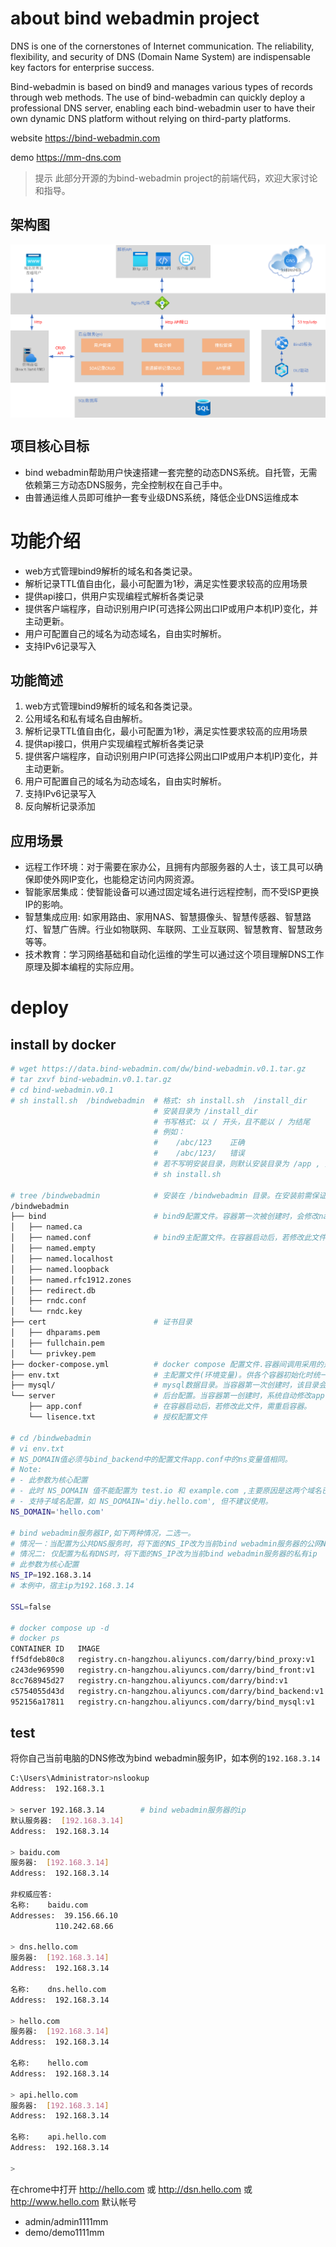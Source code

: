# about bind webadmin project
DNS is one of the cornerstones of Internet communication. The reliability, flexibility, and security of DNS (Domain Name System) are indispensable key factors for enterprise success.

Bind-webadmin is based on bind9 and manages various types of records through web methods. The use of bind-webadmin can quickly deploy a professional DNS server, enabling each bind-webadmin user to have their own dynamic DNS platform without relying on third-party platforms.

website
https://bind-webadmin.com

demo
https://mm-dns.com

> 提示
> 此部分开源的为bind-webadmin project的前端代码，欢迎大家讨论和指导。

## 架构图

<img src="./img/sr.png" align="center">
<br />

## 项目核心目标
- bind webadmin帮助用户快速搭建一套完整的动态DNS系统。自托管，无需依赖第三方动态DNS服务，完全控制权在自己手中。
- 由普通运维人员即可维护一套专业级DNS系统，降低企业DNS运维成本

# 功能介绍
- web方式管理bind9解析的域名和各类记录。
- 解析记录TTL值自由化，最小可配置为1秒，满足实性要求较高的应用场景
- 提供api接口，供用户实现编程式解析各类记录
- 提供客户端程序，自动识别用户IP(可选择公网出口IP或用户本机IP)变化，并主动更新。
- 用户可配置自己的域名为动态域名，自由实时解析。
- 支持IPv6记录写入

## 功能简述
1. web方式管理bind9解析的域名和各类记录。
1. 公用域名和私有域名自由解析。
1. 解析记录TTL值自由化，最小可配置为1秒，满足实性要求较高的应用场景
1. 提供api接口，供用户实现编程式解析各类记录
1. 提供客户端程序，自动识别用户IP(可选择公网出口IP或用户本机IP)变化，并主动更新。
1. 用户可配置自己的域名为动态域名，自由实时解析。
1. 支持IPv6记录写入
1. 反向解析记录添加

## 应用场景
- 远程工作环境：对于需要在家办公，且拥有内部服务器的人士，该工具可以确保即使外网IP变化，也能稳定访问内网资源。
- 智能家居集成：使智能设备可以通过固定域名进行远程控制，而不受ISP更换IP的影响。
- 智慧集成应用: 如家用路由、家用NAS、智慧摄像头、智慧传感器、智慧路灯、智慧广告牌。行业如物联网、车联网、工业互联网、智慧教育、智慧政务等等。
- 技术教育：学习网络基础和自动化运维的学生可以通过这个项目理解DNS工作原理及脚本编程的实际应用。

# deploy
## install by docker 
```bash
# wget https://data.bind-webadmin.com/dw/bind-webadmin.v0.1.tar.gz
# tar zxvf bind-webadmin.v0.1.tar.gz
# cd bind-webadmin.v0.1
# sh install.sh  /bindwebadmin  # 格式: sh install.sh  /install_dir 
                                # 安装目录为 /install_dir
                                # 书写格式: 以 / 开头，且不能以 / 为结尾
                                # 例如：
                                #    /abc/123    正确
                                #    /abc/123/   错误
                                # 若不写明安装目录，则默认安装目录为 /app , 如下。
                                # sh install.sh

# tree /bindwebadmin            # 安装在 /bindwebadmin 目录。在安装前需保证本宿主中没有该目录。安装过程中会创建该目录。
/bindwebadmin
├── bind                        # bind9配置文件。容器第一次被创建时，会修改named.conf文件。
│   ├── named.ca
│   ├── named.conf              # bind9主配置文件。在容器启动后，若修改此文件，需重启容器。
│   ├── named.empty
│   ├── named.localhost
│   ├── named.loopback
│   ├── named.rfc1912.zones
│   ├── redirect.db
│   ├── rndc.conf
│   └── rndc.key
├── cert                        # 证书目录
│   ├── dhparams.pem
│   ├── fullchain.pem
│   └── privkey.pem
├── docker-compose.yml          # docker compose 配置文件.容器间调用采用的是容器名称，不要更改此文件中的容器名称。
├── env.txt                     # 主配置文件(环境变量)。供各个容器初始化时统一调用。仅第一次创建容器时生效。 
├── mysql/                      # mysql数据目录。当容器第一次创建时，该目录会被写入数据库初始化数据。
└── server                      # 后台配置。当容器第一创建时，系统自动修改app.conf。
    ├── app.conf                # 在容器启动后，若修改此文件，需重启容器。
    └── lisence.txt             # 授权配置文件

# cd /bindwebadmin
# vi env.txt
# NS_DOMAIN值必须与bind_backend中的配置文件app.conf中的ns变量值相同。
# Note:
# - 此参数为核心配置
# - 此时 NS_DOMAIN 值不能配置为 test.io 和 example.com ,主要原因是这两个域名已被系统默认写入数据库，供 demo 用户测试使用。
# - 支持子域名配置，如 NS_DOMAIN='diy.hello.com', 但不建议使用。
NS_DOMAIN='hello.com'

# bind webadmin服务器IP,如下两种情况，二选一。
# 情况一：当配置为公共DNS服务时，将下面的NS_IP改为当前bind webadmin服务器的公网NAT映射IP
# 情况二: 仅配置为私有DNS时，将下面的NS_IP改为当前bind webadmin服务器的私有ip
# 此参数为核心配置
NS_IP=192.168.3.14
# 本例中，宿主ip为192.168.3.14

SSL=false

# docker compose up -d 
# docker ps
CONTAINER ID   IMAGE                                                     COMMAND                  CREATED         STATUS              PORTS                                              NAMES
ff5dfdeb80c8   registry.cn-hangzhou.aliyuncs.com/darry/bind_proxy:v1     "/entrypoint.sh"         2 minutes ago   Up About a minute   0.0.0.0:80->80/tcp, 22/tcp, 0.0.0.0:443->443/tcp   app-bind_proxy-1
c243de969590   registry.cn-hangzhou.aliyuncs.com/darry/bind_front:v1     "/docker-entrypoint.…"   2 minutes ago   Up About a minute   80/tcp, 0.0.0.0:9091->9091/tcp                     app-bind_front-1
8cc768945d27   registry.cn-hangzhou.aliyuncs.com/darry/bind:v1           "docker-entrypoint.sh"   2 minutes ago   Up 59 seconds       0.0.0.0:53->53/tcp, 0.0.0.0:53->53/udp, 953/tcp    app-bind9-1
c5754055d43d   registry.cn-hangzhou.aliyuncs.com/darry/bind_backend:v1   "/entrypoint.sh"         2 minutes ago   Up About a minute   0.0.0.0:9090->9090/tcp                             app-bind_backend-1
952156a17811   registry.cn-hangzhou.aliyuncs.com/darry/bind_mysql:v1     "docker-entrypoint.s…"   2 minutes ago   Up 2 minutes        0.0.0.0:3306->3306/tcp, 33060/tcp                  app-bind_mysql-1        
```

## test
将你自己当前电脑的DNS修改为bind webadmin服务IP，如本例的`192.168.3.14`
```bash
C:\Users\Administrator>nslookup
Address:  192.168.3.1

> server 192.168.3.14        # bind webadmin服务器的ip
默认服务器:  [192.168.3.14]
Address:  192.168.3.14

> baidu.com
服务器:  [192.168.3.14]
Address:  192.168.3.14

非权威应答:
名称:    baidu.com
Addresses:  39.156.66.10
          110.242.68.66

> dns.hello.com
服务器:  [192.168.3.14]
Address:  192.168.3.14

名称:    dns.hello.com
Address:  192.168.3.14

> hello.com
服务器:  [192.168.3.14]
Address:  192.168.3.14

名称:    hello.com
Address:  192.168.3.14

> api.hello.com
服务器:  [192.168.3.14]
Address:  192.168.3.14

名称:    api.hello.com
Address:  192.168.3.14

>
```

在chrome中打开 http://hello.com 或 http://dsn.hello.com 或 http://www.hello.com 
默认帐号
- admin/admin1111mm
- demo/demo1111mm


